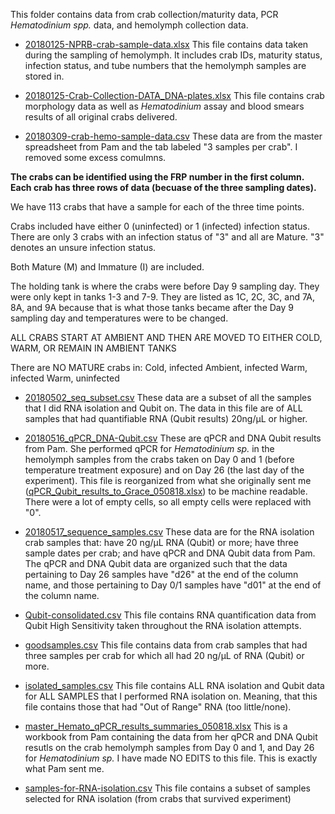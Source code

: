 This folder contains data from crab collection/maturity data, PCR *Hematodinium spp.* data, and hemolymph collection data. 

- [20180125-NPRB-crab-sample-data.xlsx](https://github.com/RobertsLab/project-crab/blob/master/data/20180125-NPRB-crab-sample-data.xlsx)
This file contains data taken during the sampling of hemolymph. It includes crab IDs, maturity status, infection status, and tube numbers that the hemolymph samples are stored in.

- [20180125-Crab-Collection-DATA_DNA-plates.xlsx](https://github.com/RobertsLab/project-crab/blob/master/data/20180125-Crab-Collection-DATA_DNA-plates.xlsx) 
This file contains crab morphology data as well as _Hematodinium_ assay and blood smears results of all original crabs delivered.

- [20180309-crab-hemo-sample-data.csv](https://raw.github.com/RobertsLab/project-crab/blob/master/data/20180309-crab-hemo-sample-data.csv)
These data are from the master spreadsheet from Pam and the tab labeled "3 samples per crab". I removed some excess comulmns.

**The crabs can be identified using the FRP number in the first column. Each crab has three rows of data (becuase of the three sampling dates).**

We have 113 crabs that have a sample for each of the three time points.

Crabs included have either 0 (uninfected) or 1 (infected) infection status.
	There are only 3 crabs with an infection status of "3" and all are Mature. "3" denotes an unsure infection status.

Both Mature (M) and Immature (I) are included. 

The holding tank is where the crabs were before Day 9 sampling day. They were only kept in tanks 1-3 and 7-9. They are listed as 1C, 2C, 3C, and 7A, 8A, and 9A because that is what those tanks became after the Day 9 sampling day and temperatures were to be changed. 

ALL CRABS START AT AMBIENT AND THEN ARE MOVED TO EITHER COLD, WARM, OR REMAIN IN AMBIENT TANKS

There are NO MATURE crabs in:
Cold, infected
Ambient, infected
Warm, infected
Warm, uninfected

- [20180502_seq_subset.csv](https://raw.github.com/RobertsLab/project-crab/blob/master/data/20180502_seq_subset.csv)
These data are a subset of all the samples that I did RNA isolation and Qubit on. The data in this file are of ALL samples that had quantifiable RNA (Qubit results) 20ng/µL or higher. 

- [20180516_qPCR_DNA-Qubit.csv](https://raw.githubusercontent.com/RobertsLab/project-crab/master/data/20180516_qPCR_DNA-Qubit.csv)
These are qPCR and DNA Qubit results from Pam. She performed qPCR for _Hematodinium sp._ in the hemolymph samples from the crabs taken on Day 0 and 1 (before temperature treatment exposure) and on Day 26 (the last day of the experiment). This file is reorganized from what she originally sent me ([qPCR_Qubit_results_to_Grace_050818.xlsx](https://github.com/RobertsLab/project-crab/blob/master/data/qPCR_Qubit_results_to_Grace_050818.xlsx)) to be machine readable. There were a lot of empty cells, so all empty cells were replaced with "0". 

- [20180517_sequence_samples.csv](https://raw.githubusercontent.com/RobertsLab/project-crab/master/data/20180517_sequence_samples.csv)
These data are for the RNA isolation crab samples that: have 20 ng/µL RNA (Qubit) or more; have three sample dates per crab; and have qPCR and DNA Qubit data from Pam. The qPCR and DNA Qubit data are organized such that the data pertaining to Day 26 samples have "d26" at the end of the column name, and those pertaining to Day 0/1 samples have "d01" at the end of the column name. 

- [Qubit-consolidated.csv](https://raw.github.com/RobertsLab/project-crab/blob/master/data/Qubit-consolidated.csv)
This file contains RNA quantification data from Qubit High Sensitivity taken throughout the RNA isolation attempts. 

- [goodsamples.csv](https://raw.githubusercontent.com/RobertsLab/project-crab/master/data/goodsamples.csv)
This file contains data from crab samples that had three samples per crab for which all had 20 ng/µL of RNA (Qubit) or more. 

- [isolated_samples.csv](https://github.com/RobertsLab/project-crab/blob/master/data/isolated_samples.csv)
This file contains ALL RNA isolation and Qubit data for ALL SAMPLES that I performed RNA isolation on. Meaning, that this file contains those that had "Out of Range" RNA (too little/none). 

- [master_Hemato_qPCR_results_summaries_050818.xlsx](https://github.com/RobertsLab/project-crab/blob/master/data/master_Hemato_qPCR_results_summaries_050818.xlsx)
This is a workbook from Pam containing the data from her qPCR and DNA Qubit resutls on the crab hemolymph samples from Day 0 and 1, and Day 26 for _Hematodinium sp._ I have made NO EDITS to this file. This is exactly what Pam sent me.

- [samples-for-RNA-isolation.csv](https://github.com/RobertsLab/project-crab/blob/master/data/samples-for-RNA-isolation.csv)
This file contains a subset of samples selected for RNA isolation (from crabs that survived experiment)



